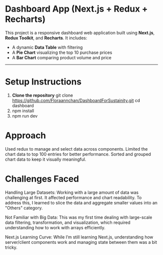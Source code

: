 
# Dashboard App (Next.js + Redux + Recharts)

This project is a responsive dashboard web application built using **Next.js**, **Redux Toolkit**, and **Recharts**. It includes:

- A dynamic **Data Table** with filtering
- A **Pie Chart** visualizing the top 10 purchase prices
- A **Bar Chart** comparing product volume and price

---

# Setup Instructions

1. **Clone the repository**
git clone https://github.com/Floraannchan/DashboardForSustainity.git
cd dashboard
2. npm install
3. npm run dev

# Approach
Used redux to manage and select data across components. Limited the chart data to top 100 entries for better performance. Sorted and grouped chart data to keep it visually meaningful.


# Challenges Faced
Handling Large Datasets: Working with a large amount of data was challenging at first. It affected performance and chart readability. To address this, I learned to slice the data and aggregate smaller values into an "Others" category.

Not Familiar with Big Data: This was my first time dealing with large-scale data filtering, transformation, and visualization, which required understanding how to work with arrays efficiently.

Next.js Learning Curve: While I’m still learning Next.js, understanding how server/client components work and managing state between them was a bit tricky.

